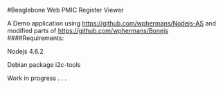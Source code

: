 #Beaglebone Web PMIC Register Viewer

A Demo application using https://github.com/wphermans/Nodejs-AS and modified parts of https://github.com/wphermans/Bonejs
####Requirements:

Nodejs 4.6.2

Debian package i2c-tools

Work in progress . . .
